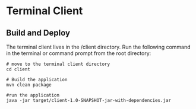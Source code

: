 # Terminal Client

## Build and Deploy

The terminal client lives in the /client directory. Run the following command in the terminal
or command prompt from the root directory:

```shell
# move to the terminal client directory
cd client

# Build the application
mvn clean package

#run the application
java -jar target/client-1.0-SNAPSHOT-jar-with-dependencies.jar
```
